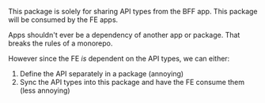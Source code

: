This package is solely for sharing API types from the BFF app.
This package will be consumed by the FE apps.

Apps shouldn't ever be a dependency of another app or package.
That breaks the rules of a monorepo.

However since the FE _is_ dependent on the API types, we can either:
1. Define the API separately in a package (annoying)
2. Sync the API types into this package and have the FE consume them (less annoying)